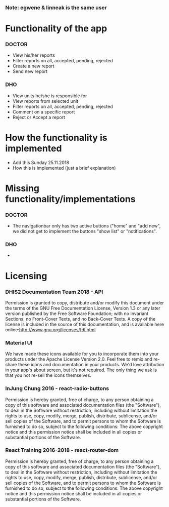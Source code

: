 ### Note: egwene & linneak is the same user

# Functionality of the app
### DOCTOR
* View his/her reports
* Filter reports on all, accepted, pending, rejected
* Create a new report
* Send new report
### DHO
* View units he/she is responsible for
* View reports from selected unit
* Filter reports on all, accepted, pending, rejected
* Comment on a specific report
* Reject or Accept a report

# How the functionality is implemented
* Add this Sunday 25.11.2018
* How this is implemented (just a brief explanation)

# Missing functionality/implementations
### DOCTOR
* The navigationbar only has two active buttons ("home" and "add new", we did not get to implement the buttons "show list" or "notifications".
### DHO
* 


# Licensing
### DHIS2 Documentation Team 2018 - API
Permission is granted to copy, distribute and/or modify this document under the terms of the GNU Free Documentation License, Version 1.3 or any later version published by the Free Software Foundation; with no Invariant Sections, no Front-Cover Texts, and no Back-Cover Texts. A copy of the license is included in the source of this documentation, and is available here online:http://www.gnu.org/licenses/fdl.html

### Material UI
We have made these icons available for you to incorporate them into your products under the Apache License Version 2.0. Feel free to remix and re-share these icons and documentation in your products. We'd love attribution in your app's about screen, but it's not required. The only thing we ask is that you not re-sell the icons themselves.

### InJung Chung 2016 - react-radio-buttons 
Permission is hereby granted, free of charge, to any person obtaining a copy of this software and associated documentation files (the "Software"), to deal in the Software without restriction, including without limitation the rights to use, copy, modify, merge, publish, distribute, sublicense, and/or sell copies of the Software, and to permit persons to whom the Software is furnished to do so, subject to the following conditions: The above copyright notice and this permission notice shall be included in all copies or substantial portions of the Software.

### React Training 2016-2018 - react-router-dom
Permission is hereby granted, free of charge, to any person obtaining a copy of this software and associated documentation files (the "Software"), to deal in the Software without restriction, including without limitation the rights to use, copy, modify, merge, publish, distribute, sublicense, and/or sell copies of the Software, and to permit persons to whom the Software is furnished to do so, subject to the following conditions: The above copyright notice and this permission notice shall be included in all copies or substantial portions of the Software.
